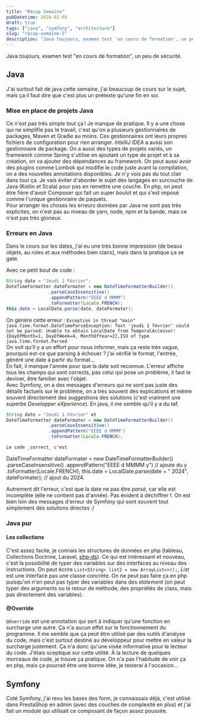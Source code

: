 ```yaml
---
title: "Récap Semaine"
pubDatetime: 2024-02-05
draft: true
tags: ["java", "symfony", "architecture"]
slug: "recap-semaine-5"
description: "Java toujours, examen test 'en cours de formation', un peu de sécurité."
---
```


Java toujours, examen test "en cours de formation", un peu de sécurité.

<!--more-->

## Java

J'ai surtout fait de java cette semaine, j'ai beaucoup de cours sur le sujet, mais ça il faut dire que c'est plus un prétexte qu'une fin en soi.

### Mise en place de projets Java

Ce n'est pas très simple tout ça ! Je manque de pratique. Il y a une chose qui ne simplifie pas le travail, c'est qu'on a plusieurs gestionnaires de packages, Maven et Gradle au moins. Ces gestionnaires ont leurs propres fichiers de configuration pour rien arranger. _IntelliJ IDEA_ a aussi son gestionnaire de package. On a aussi des types de projets variés, un framework comme Spring s'utilise en ajoutant un type de projet et à sa création, on va ajouter des dépendances au framework. On peut aussi avoir des plugins comme Lombok qui modifie le code juste avant la compilation, on a des nouvelles annotations disponibles. Je n'y vois pas du tout clair dans tout ça. Je vais éviter d'aborder le sujet des langages en surcouche de Java (Kotlin et Scala) pour pas en remettre une couche.
En php, on peut être fière d'avoir Composer qui fait un super boulot et qui s'est imposé comme l'unique gestionnaire de paquets.  
Pour arranger les choses les erreurs données par Java ne sont pas très explicites, on n'est pas au niveau de yarn, node, npm et la bande, mais ce n'est pas très glorieux.

### Erreurs en Java

Dans le cours sur les dates, j'ai eu une très bonne impression (de beaux objets, au roles et aux méthodes bien clairs), mais dans la pratique ça se gate.

Avec ce petit bout de code :

```java
String date = "Jeudi 1 Février";
DateTimeFormatter dateFormater = new DateTimeFormatterBuilder()
                .parseCaseInsensitive()
                .appendPattern("EEEE d MMMM")
                .toFormatter(Locale.FRENCH);
this.date = LocalDate.parse(date, dateFormater);
```

On génère cette erreur : `Exception in thread "main" java.time.format.DateTimeParseException: Text 'jeudi 1 février' could not be parsed: Unable to obtain LocalDate from TemporalAccessor: {DayOfMonth=1, DayOfWeek=4, MonthOfYear=2},ISO of type java.time.format.Parsed`  
On voit qu'il y a un effort pour nous informer, mais ça reste très vague, pourquoi est-ce que parsing à échouer ? j'ai vérifié le format, l'entrée, généré une date à partir du format...  
En fait, il manque l'année pour que la date soit reconnue. L'erreur affiche tous les champs qui sont corrects, pas celui qui pose un problème, il faut le deviner, être familier avec l'objet.  
Avec Symfony, on a des messages d'erreurs qui ne sont pas juste des détails factuels sur le problème, on a très souvent des explications et même souvent directement des suggestions des solutions (c'est vraiment une superbe _Developper eXperience_). En java, il me semble qu'il y a du taf.

```java
String date = "Jeudi 1 Février" et
DateTimeFormatter dateFormater = new DateTimeFormatterBuilder()
                .parseCaseInsensitive()
                .appendPattern("EEEE d MMMM")
                .toFormatter(Locale.FRENCH);

Le code _correct_ c'est
```

DateTimeFormatter dateFormater = new DateTimeFormatterBuilder()
.parseCaseInsensitive()
.appendPattern("EEEE d MMMM y") // ajoute du y
.toFormatter(Locale.FRENCH);
this.date = LocalDate.parse(date + " 2024", dateFormater); // ajout du 2024.

Autrement dit l'erreur, c'est que la date ne pas être _parsé_, car elle est incomplète (elle ne contient pas d'année). Pas évident à déchiffrer !. On est bien loin des messages d'erreur de Symfony qui sont souvent tout simplement des solutions directes :/

### Java pur

#### Les collections

C'est assez facile, je connais les structures de données en php (tableau, Collections Doctrine, Laravel, [php-ds](https://www.php.net/ds)).
Ce qui est intéressant et nouveau, c'est la possibilité de typer des variables sur des interfaces au niveau des instructions. On peut écrire `List<String> list2 = new ArrayList<>();`, _List_ est une interface pas une classe concrète. On ne peut pas faire ça en php puisqu'on n'en peut pas typer des variables dans des _statement_ (on peut typer des arguments ou le retour de méthode, des propriétés de class, mais pas directement des variables).

#### @Override

`@Override` est une annotation qui sert à indiquer qu'une fonction en surcharge une autre. Ça n'a aucun effet sur le fonctionnement du programme. Il me semble que ça peut être utilisé par des outils d'analyse du code, mais c'est surtout destiné au développeur pour mettre en valeur la surcharge justement. Ça n'a donc qu'une visée informative pour le lecteur du code. J'étais sceptique sur cette utilité. À la lecture de quelques morceaux de code, je trouve ça pratique. On n'a pas l'habitude de voir ça en php, mais ça pourrait être une bonne idée, je testerai à l'occasion...

## Symfony

Coté Symfony, j'ai revu les bases des form, je connaissais déjà, c'est utilisé dans PrestaShop en admin (avec des couches de complexité en plus) et j'ai fait un module qui utilisait ce composant de façon assez poussée.
